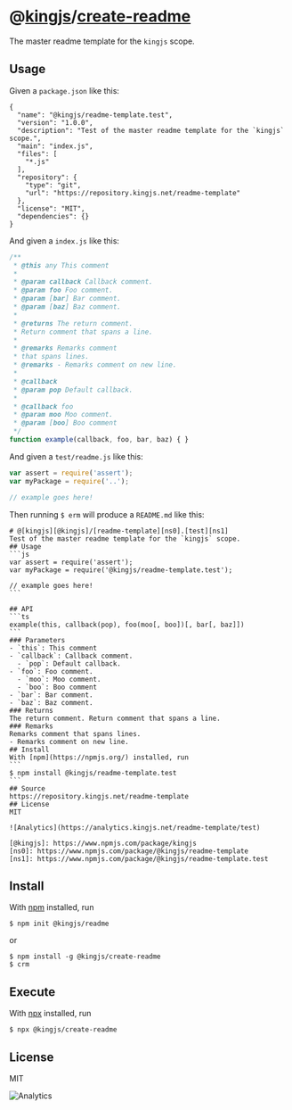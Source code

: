 # @[kingjs][@kingjs]/[create-readme][ns0]
The master readme template for the `kingjs` scope.
## Usage
Given a `package.json` like this:
```
{
  "name": "@kingjs/readme-template.test",
  "version": "1.0.0",
  "description": "Test of the master readme template for the `kingjs` scope.",
  "main": "index.js",
  "files": [
    "*.js"
  ],
  "repository": {
    "type": "git",
    "url": "https://repository.kingjs.net/readme-template"
  },
  "license": "MIT",
  "dependencies": {}
}

```
And given a `index.js` like this:
```js
/**
 * @this any This comment
 * 
 * @param callback Callback comment.
 * @param foo Foo comment.
 * @param [bar] Bar comment.
 * @param [baz] Baz comment.
 * 
 * @returns The return comment.
 * Return comment that spans a line.
 * 
 * @remarks Remarks comment
 * that spans lines.
 * @remarks - Remarks comment on new line.
 * 
 * @callback
 * @param pop Default callback.
 * 
 * @callback foo
 * @param moo Moo comment.
 * @param [boo] Boo comment
 */
function example(callback, foo, bar, baz) { }

```
And given a `test/readme.js` like this:
```js
var assert = require('assert');
var myPackage = require('..');

// example goes here!
```
Then running `$ erm` will produce a `README.md` like this:
````
# @[kingjs][@kingjs]/[readme-template][ns0].[test][ns1]
Test of the master readme template for the `kingjs` scope.
## Usage
```js
var assert = require('assert');
var myPackage = require('@kingjs/readme-template.test');

// example goes here!
```

## API
```ts
example(this, callback(pop), foo(moo[, boo])[, bar[, baz]])
```
### Parameters
- `this`: This comment
- `callback`: Callback comment.
  - `pop`: Default callback.
- `foo`: Foo comment.
  - `moo`: Moo comment.
  - `boo`: Boo comment
- `bar`: Bar comment.
- `baz`: Baz comment.
### Returns
The return comment. Return comment that spans a line.
### Remarks
Remarks comment that spans lines.
- Remarks comment on new line.
## Install
With [npm](https://npmjs.org/) installed, run
```
$ npm install @kingjs/readme-template.test
```
## Source
https://repository.kingjs.net/readme-template
## License
MIT

![Analytics](https://analytics.kingjs.net/readme-template/test)

[@kingjs]: https://www.npmjs.com/package/kingjs
[ns0]: https://www.npmjs.com/package/@kingjs/readme-template
[ns1]: https://www.npmjs.com/package/@kingjs/readme-template.test

````
## Install
With [npm](https://npmjs.org/) installed, run
```
$ npm init @kingjs/readme
```
or
```
$ npm install -g @kingjs/create-readme
$ crm
```
## Execute
With [npx](https://www.npmjs.com/package/npx) installed, run
```
$ npx @kingjs/create-readme
```
## License
MIT

![Analytics](https://analytics.kingjs.net/create-readme)

[@kingjs]: https://www.npmjs.com/package/kingjs
[ns0]: https://www.npmjs.com/package/@kingjs/create-readme
